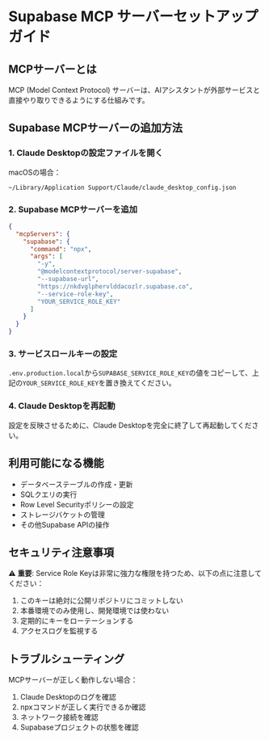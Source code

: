 # Supabase MCP サーバーセットアップガイド

## MCPサーバーとは
MCP (Model Context Protocol) サーバーは、AIアシスタントが外部サービスと直接やり取りできるようにする仕組みです。

## Supabase MCPサーバーの追加方法

### 1. Claude Desktopの設定ファイルを開く

macOSの場合：
```
~/Library/Application Support/Claude/claude_desktop_config.json
```

### 2. Supabase MCPサーバーを追加

```json
{
  "mcpServers": {
    "supabase": {
      "command": "npx",
      "args": [
        "-y",
        "@modelcontextprotocol/server-supabase",
        "--supabase-url",
        "https://nkdvglphervlddacozlr.supabase.co",
        "--service-role-key",
        "YOUR_SERVICE_ROLE_KEY"
      ]
    }
  }
}
```

### 3. サービスロールキーの設定

`.env.production.local`から`SUPABASE_SERVICE_ROLE_KEY`の値をコピーして、上記の`YOUR_SERVICE_ROLE_KEY`を置き換えてください。

### 4. Claude Desktopを再起動

設定を反映させるために、Claude Desktopを完全に終了して再起動してください。

## 利用可能になる機能

- データベーステーブルの作成・更新
- SQLクエリの実行
- Row Level Securityポリシーの設定
- ストレージバケットの管理
- その他Supabase APIの操作

## セキュリティ注意事項

⚠️ **重要**: Service Role Keyは非常に強力な権限を持つため、以下の点に注意してください：

1. このキーは絶対に公開リポジトリにコミットしない
2. 本番環境でのみ使用し、開発環境では使わない
3. 定期的にキーをローテーションする
4. アクセスログを監視する

## トラブルシューティング

MCPサーバーが正しく動作しない場合：

1. Claude Desktopのログを確認
2. npxコマンドが正しく実行できるか確認
3. ネットワーク接続を確認
4. Supabaseプロジェクトの状態を確認